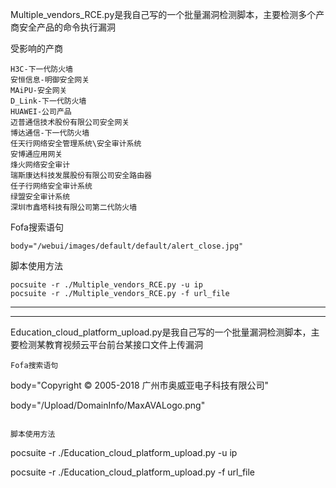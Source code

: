 Multiple_vendors_RCE.py是我自己写的一个批量漏洞检测脚本，主要检测多个产商安全产品的命令执行漏洞

受影响的产商

```
H3C-下一代防火墙
安恒信息-明御安全网关
MAiPU-安全网关
D_Link-下一代防火墙
HUAWEI-公司产品
迈普通信技术股份有限公司安全网关
博达通信-下一代防火墙
任天行网络安全管理系统\安全审计系统
安博通应用网关
烽火网络安全审计
瑞斯康达科技发展股份有限公司安全路由器
任子行网络安全审计系统
绿盟安全审计系统
深圳市鑫塔科技有限公司第二代防火墙

```
Fofa搜索语句
```
body="/webui/images/default/default/alert_close.jpg"
```

脚本使用方法

```
pocsuite -r ./Multiple_vendors_RCE.py -u ip
pocsuite -r ./Multiple_vendors_RCE.py -f url_file
```
------------------------------------------------------------------------------------------------------------------
------------------------------------------------------------------------------------------------------------------
Education_cloud_platform_upload.py是我自己写的一个批量漏洞检测脚本，主要检测某教育视频云平台前台某接口文件上传漏洞
```
Fofa搜索语句
```
body="Copyright © 2005-2018 广州市奥威亚电子科技有限公司"

body="/Upload/DomainInfo/MaxAVALogo.png"
```

脚本使用方法

```
pocsuite -r ./Education_cloud_platform_upload.py -u ip

pocsuite -r ./Education_cloud_platform_upload.py -f url_file
```
